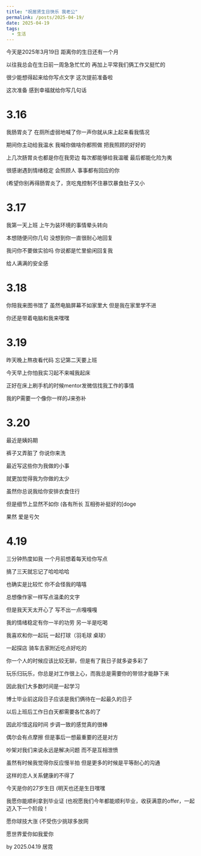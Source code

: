 ```yaml
---
title: "祝居贤生日快乐 我老公"
permalink: /posts/2025-04-19/
date: 2025-04-19
tags:
  - 生活
---
```


今天是2025年3月19日 距离你的生日还有一个月 

以往我总会在生日前一周急急忙忙的 再加上平常我们俩工作又挺忙的

很少能想得起来给你写点文字 这次提前准备啦

这次准备 感到幸福就给你写几句话 

# 3.16 

我肠胃炎了 在厕所虚弱地喊了你一声你就从床上起来看我情况

期间你主动给我温水 我喊你做啥你都照做 把我照顾的好好的 

上几次肠胃炎也都是你在我旁边 每次都能够给我温暖 最后都能化险为夷

很感谢遇到情绪稳定 会照顾人 事事都有回应的你 

(希望你别再得肠胃炎了，贪吃鬼控制不住暴饮暴食肚子又小

# 3.17 

我第一天上班 上午为装环境的事情晕头转向

本想随便问你几句 没想到你一直很耐心地回复

我问你不要做实验吗 你说都是忙里偷闲回复我 

给人满满的安全感

# 3.18

你陪我来图书馆了 虽然电脑屏幕不如家里大 但是我在家里学不进

你还是带着电脑和我来嘿嘿

# 3.19

昨天晚上熬夜看代码 忘记第二天要上班 

今天早上你怕我实习起不来喊我起床

正好在床上刷手机的时候mentor发微信找我工作的事情 

我的P需要一个像你一样的J来弥补

# 3.20 
最近是姨妈期 

裤子又弄脏了 你说你来洗 

最近写这些你为我做的小事

就更加觉得我为你做的太少 

虽然你总说我给你安排衣食住行 

但是细节上显然不如你
(各有所长 互相弥补挺好的[doge

果然 爱是亏欠

# 4.19
三分钟热度如我 一个月前想着每天给你写点 

搞了三天就忘记了哈哈哈哈 

也确实是比较忙 你不会怪我的嘻嘻

总想像作家一样写点温柔的文字

但是我天天太开心了 写不出一点嘎嘎嘎

我的情绪稳定有你一半的功劳 另一半是吃喝

我喜欢和你一起玩 一起打球（羽毛球 桌球） 

一起探店 骑车去家附近吃点好吃的

你一个人的时候应该比较无聊，但是有了我日子就多姿多彩了

玩乐归玩乐，你总是对工作很上心，而我总是需要你的带领才能静下来

因此我们大多数时间是一起学习 

博士毕业前这段日子应该是我们俩待在一起最久的日子

以后上班后工作日白天都需要各忙各的了

因此珍惜这段时间 步调一致的感觉真的很棒

偶尔会有点摩擦 但是事后一想最重要的还是对方 

吵架对我们来说永远是解决问题 而不是互相泄愤

虽然有时候我觉得你反应慢半拍 但是更多的时候是平等耐心的沟通

这样的恋人关系健康的不得了

今天是你的27岁生日
(明天也还是生日嘿嘿

我愿你能顺利拿到毕业证
(也祝愿我们今年都能顺利毕业，收获满意的offer，一起迈入下一个阶段！

愿你球技大涨 
(不受伤少挑球多放网

愿世界爱你如我爱你

by 2025.04.19 居霓



